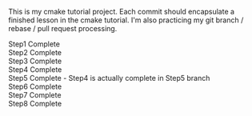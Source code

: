 This is my cmake tutorial project. Each commit should encapsulate a finished lesson in the cmake tutorial. I'm also practicing my git branch / rebase / pull request processing.

Step1 Complete  
Step2 Complete  
Step3 Complete  
Step4 Complete  
Step5 Complete - Step4 is actually complete in Step5 branch  
Step6 Complete  
Step7 Complete  
Step8 Complete
